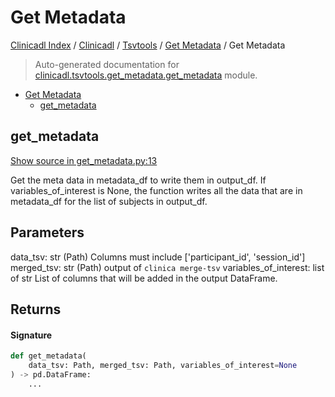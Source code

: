 # Get Metadata

[Clinicadl Index](../../../README.md#clinicadl-index) /
[Clinicadl](../../index.md#clinicadl) /
[Tsvtools](../index.md#tsvtools) /
[Get Metadata](./index.md#get-metadata) /
Get Metadata

> Auto-generated documentation for [clinicadl.tsvtools.get_metadata.get_metadata](../../../../clinicadl/tsvtools/get_metadata/get_metadata.py) module.

- [Get Metadata](#get-metadata)
  - [get_metadata](#get_metadata)

## get_metadata

[Show source in get_metadata.py:13](../../../../clinicadl/tsvtools/get_metadata/get_metadata.py#L13)

Get the meta data in metadata_df to write them in output_df.
If variables_of_interest is None, the function writes all the data that are in metadata_df for the list of subjects in output_df.

Parameters
----------
data_tsv: str (Path)
    Columns must include ['participant_id', 'session_id']
merged_tsv: str (Path)
    output of `clinica merge-tsv`
variables_of_interest: list of str
    List of columns that will be added in the output DataFrame.

Returns
-------

#### Signature

```python
def get_metadata(
    data_tsv: Path, merged_tsv: Path, variables_of_interest=None
) -> pd.DataFrame:
    ...
```